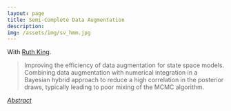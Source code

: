 ```yaml
---
layout: page
title: Semi-Complete Data Augmentation
description: 
img: /assets/img/sv_hmm.jpg
---
```


<script type="text/javascript">
 function showhide(id) {
    var e = document.getElementById(id);
    e.style.display = (e.style.display == 'block') ? 'none' : 'block';
 }
</script>
   
With [Ruth King](http://www.maths.ed.ac.uk/~rking33/).

> Improving the efficiency of data augmentation for state space models. Combining data augmentation with numerical integration in a Bayesian hybrid approach to reduce a high correlation in the posterior draws, typically leading to poor mixing of the MCMC algorithm.

<i class="fa fa-sticky-note" aria-hidden="true"></i> <a href="javascript:showhide('scda')">_Abstract_</a>
<div id="scda" style="display:none;">
<p>  <div style="font-size:0.85em; text-align: justify;">
State space models are an intuitive and flexible class of models, frequently used due to the combination of their natural separation of the different mechanisms acting on the system of interest: the latent underlying system process; and the observation process. This flexibility, however, comes at the price of substantially more complicated fitting of such models to data as the associated likelihood is typically analytically intractable. For the general case a Bayesian data augmentation approach is often employed, where the true unknown states are treated as auxiliary variables and imputed within the MCMC algorithm. However, standard ``vanilla'' MCMC algorithms may perform very poorly due to high correlation between the imputed states, leading to the need to specialist algorithms being developed. The proposed method circumvents the inefficiencies of the previous approaches by combining data augmentation with numerical integration in a Bayesian hybrid approach. This approach permits standard ``vanilla'' algorithms to be applied for updating the imputed states that perform considerably better than the traditional approach. The proposed Semi-Complete Data Augmentation algorithm is employed to different application areas and associated types of models, leading to distinct implementation schemes and demonstrating efficiency gains in empirical studies.
</div>


<i class="fa fa-download fa-ld" aria-hidden="true"></i> Paper: <a class="page-link" href="{{ '/research/Borowska, King - Semi-Complete Data Augmentation for Efficient State Space Model Fitting.pdf' | prepend: site.baseurl | prepend: site.url }}">Semi-Complete Data Augmentation for Efficient State Space Model Fitting.pdf</a>

<i class="fa fa-download fa-ld" aria-hidden="true"></i> Slides: <a class="page-link" href="{{ '/research/A.Borowska - Semi-Complete Data Augmentation for Efficient State Space Model Fitting.pdf' | prepend: site.baseurl | prepend: site.url }}">Semi-Complete Data Augmentation for Efficient State Space Model Fitting.pdf</a>

Code: <a class="github-button" href="https://github.com/aborowska/DA_in_SSM" data-size="large" aria-label="Follow @aborowska/DA_in_SSM on GitHub">Follow @aborowska/DA_in_SSM</a>